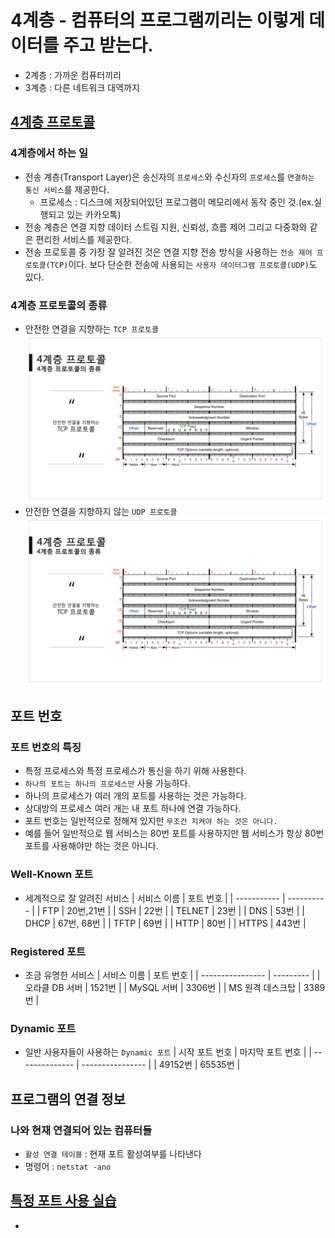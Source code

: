 # 4계층 - 컴퓨터의 프로그램끼리는 이렇게 데이터를 주고 받는다.

- 2계층 : 가까운 컴퓨터끼리
- 3계층 : 다른 네트워크 대역까지

## [4계층 프로토콜](https://youtu.be/tG0ldt4sBzY?list=PL0d8NnikouEWcF1jJueLdjRIC4HsUlULi)

### 4계층에서 하는 일

- 전송 계층(Transport Layer)은 송신자의 `프로세스`와 수신자의 `프로세스`를 `연결하는 통신 서비스`를 제공한다.
  - 프로세스 : 디스크에 저장되어있던 프로그램이 메모리에서 동작 중인 것.(ex.실행되고 있는 카카오톡)
- 전송 계층은 연결 지향 데이터 스트림 지원, 신뢰성, 흐름 제어 그리고 다중화와 같은 편리한 서비스를 제공한다.
- 전송 프로토콜 중 가장 잘 알려진 것은 연결 지향 전송 방식을 사용하는 `전송 제어 프로토콜(TCP)`이다. 보다 단순한 전송에 사용되는 `사용자 데이터그램 프로토콜(UDP)`도 있다.

### 4계층 프로토콜의 종류

- 안전한 연결을 지향하는 `TCP 프로토콜`
  ![img](./images/07/TCP.png)
- 안전한 연결을 지향하지 않는 `UDP 프로토콜`
  ![img](./images/07/TCP.png)

## 포트 번호

### 포트 번호의 특징

- 특정 프로세스와 특정 프로세스가 통신을 하기 위해 사용한다.
- `하나의 포트는 하나의 프로세스만` 사용 가능하다.
- 하나의 프로세스가 여러 개의 포트를 사용하는 것은 가능하다.
- 상대방의 프로세스 여러 개는 내 포트 하나에 연결 가능하다.
- 포트 번호는 일반적으로 정해져 있지만 `무조건 지켜야 하는 것은 아니다.`
- 예를 들어 일반적으로 웹 서비스는 80번 포트를 사용하지만 웹 서비스가 항상 80번 포트를 사용해야만 하는 것은 아니다.

### Well-Known 포트

- 세계적으로 잘 알려진 서비스
  | 서비스 이름 | 포트 번호 |
  | ----------- | ---------- |
  | FTP | 20번,21번 |
  | SSH | 22번 |
  | TELNET | 23번 |
  | DNS | 53번 |
  | DHCP | 67번, 68번 |
  | TFTP | 69번 |
  | HTTP | 80번 |
  | HTTPS | 443번 |

### Registered 포트

- 조금 유명한 서비스
  | 서비스 이름 | 포트 번호 |
  | ---------------- | --------- |
  | 오라클 DB 서버 | 1521번 |
  | MySQL 서버 | 3306번 |
  | MS 원격 데스크탑 | 3389번 |

### Dynamic 포트

- 일반 사용자들이 사용하는 `Dynamic 포트`
  | 시작 포트 번호 | 마지막 포트 번호 |
  | -------------- | ---------------- |
  | 49152번 | 65535번 |

## 프로그램의 연결 정보

### 나와 현재 연결되어 있는 컴퓨터들

- `활성 연결 테이블` : 현재 포트 활성여부를 나타낸다
- 명령어 : `netstat -ano`

## [특정 포트 사용 실습](https://youtu.be/Qqmwm3rFihk?list=PL0d8NnikouEWcF1jJueLdjRIC4HsUlULi)

-
